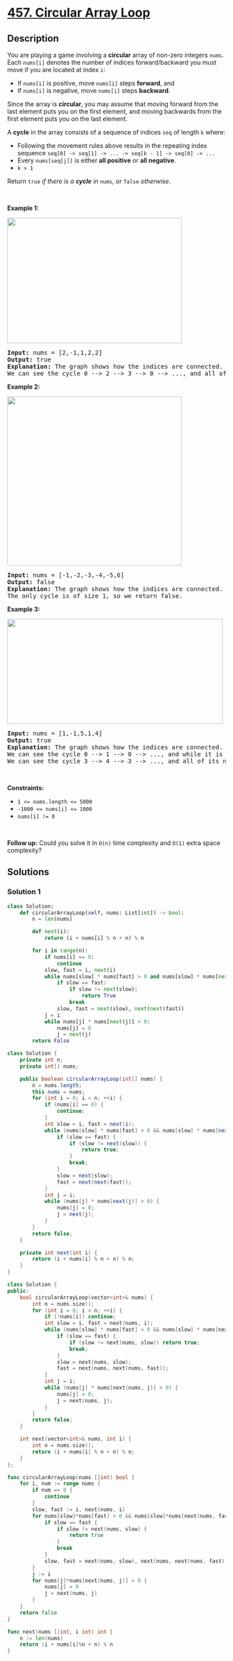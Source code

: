 # [457. Circular Array Loop](https://leetcode.com/problems/circular-array-loop)


## Description

<p>You are playing a game involving a <strong>circular</strong> array of non-zero integers <code>nums</code>. Each <code>nums[i]</code> denotes the number of indices forward/backward you must move if you are located at index <code>i</code>:</p>

<ul>
	<li>If <code>nums[i]</code> is positive, move <code>nums[i]</code> steps <strong>forward</strong>, and</li>
	<li>If <code>nums[i]</code> is negative, move <code>nums[i]</code> steps <strong>backward</strong>.</li>
</ul>

<p>Since the array is <strong>circular</strong>, you may assume that moving forward from the last element puts you on the first element, and moving backwards from the first element puts you on the last element.</p>

<p>A <strong>cycle</strong> in the array consists of a sequence of indices <code>seq</code> of length <code>k</code> where:</p>

<ul>
	<li>Following the movement rules above results in the repeating index sequence <code>seq[0] -&gt; seq[1] -&gt; ... -&gt; seq[k - 1] -&gt; seq[0] -&gt; ...</code></li>
	<li>Every <code>nums[seq[j]]</code> is either <strong>all positive</strong> or <strong>all negative</strong>.</li>
	<li><code>k &gt; 1</code></li>
</ul>

<p>Return <code>true</code><em> if there is a <strong>cycle</strong> in </em><code>nums</code><em>, or </em><code>false</code><em> otherwise</em>.</p>

<p>&nbsp;</p>
<p><strong class="example">Example 1:</strong></p>
<img alt="" src="https://spcdn.pages.dev/leetcode/problems/0457.Circular%20Array%20Loop/images/img1.jpg" style="width: 402px; height: 289px;" />
<pre>
<strong>Input:</strong> nums = [2,-1,1,2,2]
<strong>Output:</strong> true
<strong>Explanation:</strong> The graph shows how the indices are connected. White nodes are jumping forward, while red is jumping backward.
We can see the cycle 0 --&gt; 2 --&gt; 3 --&gt; 0 --&gt; ..., and all of its nodes are white (jumping in the same direction).
</pre>

<p><strong class="example">Example 2:</strong></p>
<img alt="" src="https://spcdn.pages.dev/leetcode/problems/0457.Circular%20Array%20Loop/images/img2.jpg" style="width: 402px; height: 390px;" />
<pre>
<strong>Input:</strong> nums = [-1,-2,-3,-4,-5,6]
<strong>Output:</strong> false
<strong>Explanation:</strong> The graph shows how the indices are connected. White nodes are jumping forward, while red is jumping backward.
The only cycle is of size 1, so we return false.
</pre>

<p><strong class="example">Example 3:</strong></p>
<img alt="" src="https://spcdn.pages.dev/leetcode/problems/0457.Circular%20Array%20Loop/images/img3.jpg" style="width: 497px; height: 242px;" />
<pre>
<strong>Input:</strong> nums = [1,-1,5,1,4]
<strong>Output:</strong> true
<strong>Explanation:</strong> The graph shows how the indices are connected. White nodes are jumping forward, while red is jumping backward.
We can see the cycle 0 --&gt; 1 --&gt; 0 --&gt; ..., and while it is of size &gt; 1, it has a node jumping forward and a node jumping backward, so <strong>it is not a cycle</strong>.
We can see the cycle 3 --&gt; 4 --&gt; 3 --&gt; ..., and all of its nodes are white (jumping in the same direction).
</pre>

<p>&nbsp;</p>
<p><strong>Constraints:</strong></p>

<ul>
	<li><code>1 &lt;= nums.length &lt;= 5000</code></li>
	<li><code>-1000 &lt;= nums[i] &lt;= 1000</code></li>
	<li><code>nums[i] != 0</code></li>
</ul>

<p>&nbsp;</p>
<p><strong>Follow up:</strong> Could you solve it in <code>O(n)</code> time complexity and <code>O(1)</code> extra space complexity?</p>

## Solutions

### Solution 1

<!-- tabs:start -->

```python
class Solution:
    def circularArrayLoop(self, nums: List[int]) -> bool:
        n = len(nums)

        def next(i):
            return (i + nums[i] % n + n) % n

        for i in range(n):
            if nums[i] == 0:
                continue
            slow, fast = i, next(i)
            while nums[slow] * nums[fast] > 0 and nums[slow] * nums[next(fast)] > 0:
                if slow == fast:
                    if slow != next(slow):
                        return True
                    break
                slow, fast = next(slow), next(next(fast))
            j = i
            while nums[j] * nums[next(j)] > 0:
                nums[j] = 0
                j = next(j)
        return False
```

```java
class Solution {
    private int n;
    private int[] nums;

    public boolean circularArrayLoop(int[] nums) {
        n = nums.length;
        this.nums = nums;
        for (int i = 0; i < n; ++i) {
            if (nums[i] == 0) {
                continue;
            }
            int slow = i, fast = next(i);
            while (nums[slow] * nums[fast] > 0 && nums[slow] * nums[next(fast)] > 0) {
                if (slow == fast) {
                    if (slow != next(slow)) {
                        return true;
                    }
                    break;
                }
                slow = next(slow);
                fast = next(next(fast));
            }
            int j = i;
            while (nums[j] * nums[next(j)] > 0) {
                nums[j] = 0;
                j = next(j);
            }
        }
        return false;
    }

    private int next(int i) {
        return (i + nums[i] % n + n) % n;
    }
}
```

```cpp
class Solution {
public:
    bool circularArrayLoop(vector<int>& nums) {
        int n = nums.size();
        for (int i = 0; i < n; ++i) {
            if (!nums[i]) continue;
            int slow = i, fast = next(nums, i);
            while (nums[slow] * nums[fast] > 0 && nums[slow] * nums[next(nums, fast)] > 0) {
                if (slow == fast) {
                    if (slow != next(nums, slow)) return true;
                    break;
                }
                slow = next(nums, slow);
                fast = next(nums, next(nums, fast));
            }
            int j = i;
            while (nums[j] * nums[next(nums, j)] > 0) {
                nums[j] = 0;
                j = next(nums, j);
            }
        }
        return false;
    }

    int next(vector<int>& nums, int i) {
        int n = nums.size();
        return (i + nums[i] % n + n) % n;
    }
};
```

```go
func circularArrayLoop(nums []int) bool {
	for i, num := range nums {
		if num == 0 {
			continue
		}
		slow, fast := i, next(nums, i)
		for nums[slow]*nums[fast] > 0 && nums[slow]*nums[next(nums, fast)] > 0 {
			if slow == fast {
				if slow != next(nums, slow) {
					return true
				}
				break
			}
			slow, fast = next(nums, slow), next(nums, next(nums, fast))
		}
		j := i
		for nums[j]*nums[next(nums, j)] > 0 {
			nums[j] = 0
			j = next(nums, j)
		}
	}
	return false
}

func next(nums []int, i int) int {
	n := len(nums)
	return (i + nums[i]%n + n) % n
}
```

<!-- tabs:end -->

<!-- end -->
